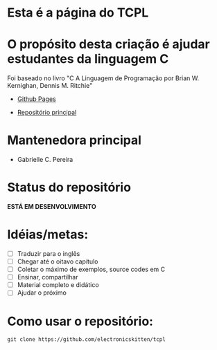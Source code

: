 # Esta é a página do TCPL

# O propósito desta criação é ajudar estudantes da linguagem C

<p> Foi baseado no livro "C A Linguagem de Programação por Brian W. Kernighan, Dennis M. Ritchie"
</p>

- [Github Pages](https://electronicskitten.github.io/tcpl/)


- [Repositório principal](https://github.com/electronicskitten/tcpl)


# Mantenedora principal
- Gabrielle C. Pereira


# Status do repositório
<strong>ESTÁ EM DESENVOLVIMENTO</strong>

# Idéias/metas:
- [ ] Traduzir para o inglês
- [ ] Chegar até o oitavo capítulo
- [ ] Coletar o máximo de exemplos, source codes em C
- [ ] Ensinar, compartilhar
- [ ] Material completo e didático
- [ ] Ajudar o próximo

# Como usar o repositório:
```Flavored Markdown
git clone https://github.com/electronicskitten/tcpl
```
